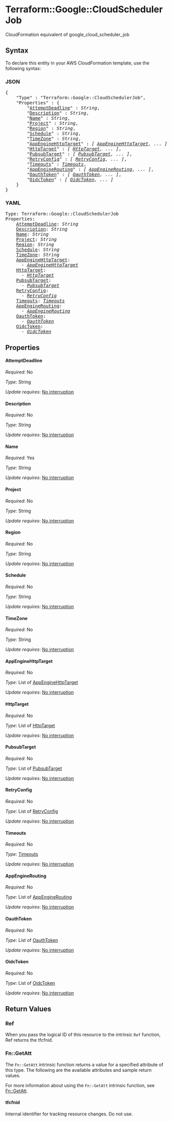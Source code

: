 # Terraform::Google::CloudSchedulerJob

CloudFormation equivalent of google_cloud_scheduler_job

## Syntax

To declare this entity in your AWS CloudFormation template, use the following syntax:

### JSON

<pre>
{
    "Type" : "Terraform::Google::CloudSchedulerJob",
    "Properties" : {
        "<a href="#attemptdeadline" title="AttemptDeadline">AttemptDeadline</a>" : <i>String</i>,
        "<a href="#description" title="Description">Description</a>" : <i>String</i>,
        "<a href="#name" title="Name">Name</a>" : <i>String</i>,
        "<a href="#project" title="Project">Project</a>" : <i>String</i>,
        "<a href="#region" title="Region">Region</a>" : <i>String</i>,
        "<a href="#schedule" title="Schedule">Schedule</a>" : <i>String</i>,
        "<a href="#timezone" title="TimeZone">TimeZone</a>" : <i>String</i>,
        "<a href="#appenginehttptarget" title="AppEngineHttpTarget">AppEngineHttpTarget</a>" : <i>[ <a href="appenginehttptarget.md">AppEngineHttpTarget</a>, ... ]</i>,
        "<a href="#httptarget" title="HttpTarget">HttpTarget</a>" : <i>[ <a href="httptarget.md">HttpTarget</a>, ... ]</i>,
        "<a href="#pubsubtarget" title="PubsubTarget">PubsubTarget</a>" : <i>[ <a href="pubsubtarget.md">PubsubTarget</a>, ... ]</i>,
        "<a href="#retryconfig" title="RetryConfig">RetryConfig</a>" : <i>[ <a href="retryconfig.md">RetryConfig</a>, ... ]</i>,
        "<a href="#timeouts" title="Timeouts">Timeouts</a>" : <i><a href="timeouts.md">Timeouts</a></i>,
        "<a href="#appenginerouting" title="AppEngineRouting">AppEngineRouting</a>" : <i>[ <a href="appenginerouting.md">AppEngineRouting</a>, ... ]</i>,
        "<a href="#oauthtoken" title="OauthToken">OauthToken</a>" : <i>[ <a href="oauthtoken.md">OauthToken</a>, ... ]</i>,
        "<a href="#oidctoken" title="OidcToken">OidcToken</a>" : <i>[ <a href="oidctoken.md">OidcToken</a>, ... ]</i>
    }
}
</pre>

### YAML

<pre>
Type: Terraform::Google::CloudSchedulerJob
Properties:
    <a href="#attemptdeadline" title="AttemptDeadline">AttemptDeadline</a>: <i>String</i>
    <a href="#description" title="Description">Description</a>: <i>String</i>
    <a href="#name" title="Name">Name</a>: <i>String</i>
    <a href="#project" title="Project">Project</a>: <i>String</i>
    <a href="#region" title="Region">Region</a>: <i>String</i>
    <a href="#schedule" title="Schedule">Schedule</a>: <i>String</i>
    <a href="#timezone" title="TimeZone">TimeZone</a>: <i>String</i>
    <a href="#appenginehttptarget" title="AppEngineHttpTarget">AppEngineHttpTarget</a>: <i>
      - <a href="appenginehttptarget.md">AppEngineHttpTarget</a></i>
    <a href="#httptarget" title="HttpTarget">HttpTarget</a>: <i>
      - <a href="httptarget.md">HttpTarget</a></i>
    <a href="#pubsubtarget" title="PubsubTarget">PubsubTarget</a>: <i>
      - <a href="pubsubtarget.md">PubsubTarget</a></i>
    <a href="#retryconfig" title="RetryConfig">RetryConfig</a>: <i>
      - <a href="retryconfig.md">RetryConfig</a></i>
    <a href="#timeouts" title="Timeouts">Timeouts</a>: <i><a href="timeouts.md">Timeouts</a></i>
    <a href="#appenginerouting" title="AppEngineRouting">AppEngineRouting</a>: <i>
      - <a href="appenginerouting.md">AppEngineRouting</a></i>
    <a href="#oauthtoken" title="OauthToken">OauthToken</a>: <i>
      - <a href="oauthtoken.md">OauthToken</a></i>
    <a href="#oidctoken" title="OidcToken">OidcToken</a>: <i>
      - <a href="oidctoken.md">OidcToken</a></i>
</pre>

## Properties

#### AttemptDeadline

_Required_: No

_Type_: String

_Update requires_: [No interruption](https://docs.aws.amazon.com/AWSCloudFormation/latest/UserGuide/using-cfn-updating-stacks-update-behaviors.html#update-no-interrupt)

#### Description

_Required_: No

_Type_: String

_Update requires_: [No interruption](https://docs.aws.amazon.com/AWSCloudFormation/latest/UserGuide/using-cfn-updating-stacks-update-behaviors.html#update-no-interrupt)

#### Name

_Required_: Yes

_Type_: String

_Update requires_: [No interruption](https://docs.aws.amazon.com/AWSCloudFormation/latest/UserGuide/using-cfn-updating-stacks-update-behaviors.html#update-no-interrupt)

#### Project

_Required_: No

_Type_: String

_Update requires_: [No interruption](https://docs.aws.amazon.com/AWSCloudFormation/latest/UserGuide/using-cfn-updating-stacks-update-behaviors.html#update-no-interrupt)

#### Region

_Required_: No

_Type_: String

_Update requires_: [No interruption](https://docs.aws.amazon.com/AWSCloudFormation/latest/UserGuide/using-cfn-updating-stacks-update-behaviors.html#update-no-interrupt)

#### Schedule

_Required_: No

_Type_: String

_Update requires_: [No interruption](https://docs.aws.amazon.com/AWSCloudFormation/latest/UserGuide/using-cfn-updating-stacks-update-behaviors.html#update-no-interrupt)

#### TimeZone

_Required_: No

_Type_: String

_Update requires_: [No interruption](https://docs.aws.amazon.com/AWSCloudFormation/latest/UserGuide/using-cfn-updating-stacks-update-behaviors.html#update-no-interrupt)

#### AppEngineHttpTarget

_Required_: No

_Type_: List of <a href="appenginehttptarget.md">AppEngineHttpTarget</a>

_Update requires_: [No interruption](https://docs.aws.amazon.com/AWSCloudFormation/latest/UserGuide/using-cfn-updating-stacks-update-behaviors.html#update-no-interrupt)

#### HttpTarget

_Required_: No

_Type_: List of <a href="httptarget.md">HttpTarget</a>

_Update requires_: [No interruption](https://docs.aws.amazon.com/AWSCloudFormation/latest/UserGuide/using-cfn-updating-stacks-update-behaviors.html#update-no-interrupt)

#### PubsubTarget

_Required_: No

_Type_: List of <a href="pubsubtarget.md">PubsubTarget</a>

_Update requires_: [No interruption](https://docs.aws.amazon.com/AWSCloudFormation/latest/UserGuide/using-cfn-updating-stacks-update-behaviors.html#update-no-interrupt)

#### RetryConfig

_Required_: No

_Type_: List of <a href="retryconfig.md">RetryConfig</a>

_Update requires_: [No interruption](https://docs.aws.amazon.com/AWSCloudFormation/latest/UserGuide/using-cfn-updating-stacks-update-behaviors.html#update-no-interrupt)

#### Timeouts

_Required_: No

_Type_: <a href="timeouts.md">Timeouts</a>

_Update requires_: [No interruption](https://docs.aws.amazon.com/AWSCloudFormation/latest/UserGuide/using-cfn-updating-stacks-update-behaviors.html#update-no-interrupt)

#### AppEngineRouting

_Required_: No

_Type_: List of <a href="appenginerouting.md">AppEngineRouting</a>

_Update requires_: [No interruption](https://docs.aws.amazon.com/AWSCloudFormation/latest/UserGuide/using-cfn-updating-stacks-update-behaviors.html#update-no-interrupt)

#### OauthToken

_Required_: No

_Type_: List of <a href="oauthtoken.md">OauthToken</a>

_Update requires_: [No interruption](https://docs.aws.amazon.com/AWSCloudFormation/latest/UserGuide/using-cfn-updating-stacks-update-behaviors.html#update-no-interrupt)

#### OidcToken

_Required_: No

_Type_: List of <a href="oidctoken.md">OidcToken</a>

_Update requires_: [No interruption](https://docs.aws.amazon.com/AWSCloudFormation/latest/UserGuide/using-cfn-updating-stacks-update-behaviors.html#update-no-interrupt)

## Return Values

### Ref

When you pass the logical ID of this resource to the intrinsic `Ref` function, Ref returns the tfcfnid.

### Fn::GetAtt

The `Fn::GetAtt` intrinsic function returns a value for a specified attribute of this type. The following are the available attributes and sample return values.

For more information about using the `Fn::GetAtt` intrinsic function, see [Fn::GetAtt](https://docs.aws.amazon.com/AWSCloudFormation/latest/UserGuide/intrinsic-function-reference-getatt.html).

#### tfcfnid

Internal identifier for tracking resource changes. Do not use.

